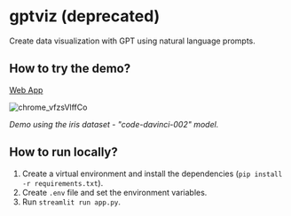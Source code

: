 # gptviz (deprecated)
Create data visualization with GPT using natural language prompts.

## How to try the demo?

[Web App](https://gtpviz.streamlit.app/)

![chrome_vfzsVlffCo](https://user-images.githubusercontent.com/43750521/224649984-91825229-b3c7-44ae-baf0-a32cbad8897a.gif)

*Demo using the iris dataset - "code-davinci-002" model.*

## How to run locally?

1. Create a virtual environment and install the dependencies (`pip install -r requirements.txt`).
2. Create `.env` file and set the environment variables.
3. Run `streamlit run app.py`.
